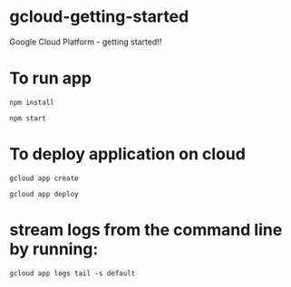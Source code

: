 # gcloud-getting-started
Google Cloud Platform - getting started!!


# To run app
`npm install`

`npm start`

# To deploy application on cloud
`gcloud app create`

`gcloud app deploy`

# stream logs from the command line by running:
 `gcloud app logs tail -s default`

